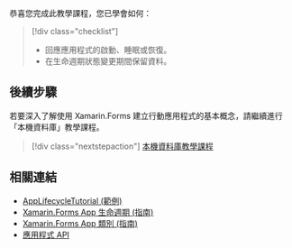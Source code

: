 恭喜您完成此教學課程，您已學會如何：

> [!div class="checklist"]
> - 回應應用程式的啟動、睡眠或恢復。
> - 在生命週期狀態變更期間保留資料。

## <a name="next-steps"></a>後續步驟

若要深入了解使用 Xamarin.Forms 建立行動應用程式的基本概念，請繼續進行「本機資料庫」教學課程。

> [!div class="nextstepaction"]
> [本機資料庫教學課程](~/get-started/tutorials/local-database/index.yml)

## <a name="related-links"></a>相關連結

- [AppLifecycleTutorial (範例)](https://developer.xamarin.com/samples/xamarin-forms/GetStarted/Tutorials/AppLifecycleTutorial)
- [Xamarin.Forms App 生命週期 (指南)](~/xamarin-forms/app-fundamentals/app-lifecycle.md)
- [Xamarin.Forms App 類別 (指南)](~/xamarin-forms/app-fundamentals/application-class.md)
- [應用程式 API](xref:Xamarin.Forms.Application)
